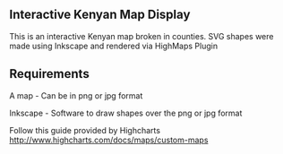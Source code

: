 
## Interactive Kenyan Map Display
This is an interactive Kenyan map broken in counties. SVG shapes were made using Inkscape and rendered via HighMaps Plugin

## Requirements

A map - Can be in png or jpg format

Inkscape -  Software to draw shapes over the png or jpg format

Follow this guide provided by Highcharts http://www.highcharts.com/docs/maps/custom-maps


